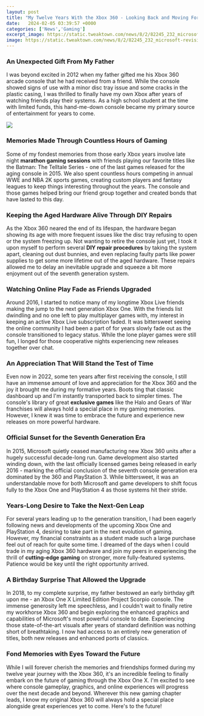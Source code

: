 ```yaml
---
layout: post
title: "My Twelve Years With the Xbox 360 - Looking Back and Moving Forward"
date:   2024-02-05 03:39:57 +0000
categories: ['News','Gaming']
excerpt_image: https://static.tweaktown.com/news/8/2/82245_232_microsoft-revisits-xbox-360-glory-days-with-new-website-overhaul_full.png
image: https://static.tweaktown.com/news/8/2/82245_232_microsoft-revisits-xbox-360-glory-days-with-new-website-overhaul_full.png
---
```


### An Unexpected Gift From My Father
I was beyond excited in 2012 when my father gifted me his Xbox 360 arcade console that he had received from a friend. While the console showed signs of use with a minor disc tray issue and some cracks in the plastic casing, I was thrilled to finally have my own Xbox after years of watching friends play their systems. As a high school student at the time with limited funds, this hand-me-down console became my primary source of entertainment for years to come.

![](https://static.tweaktown.com/news/8/2/82245_232_microsoft-revisits-xbox-360-glory-days-with-new-website-overhaul_full.png)
### Memories Made Through Countless Hours of Gaming 
Some of my fondest memories from those early Xbox years involve late night **marathon gaming sessions** with friends playing our favorite titles like the Batman: The Telltale Series - one of the last games released for the aging console in 2015. We also spent countless hours competing in annual WWE and NBA 2K sports games, creating custom players and fantasy leagues to keep things interesting throughout the years. The console and those games helped bring our friend group together and created bonds that have lasted to this day.
### Keeping the Aged Hardware Alive Through DIY Repairs
As the Xbox 360 neared the end of its lifespan, the hardware began showing its age with more frequent issues like the disc tray refusing to open or the system freezing up. Not wanting to retire the console just yet, I took it upon myself to perform several **DIY repair procedures** by taking the system apart, cleaning out dust bunnies, and even replacing faulty parts like power supplies to get some more lifetime out of the aged hardware. These repairs allowed me to delay an inevitable upgrade and squeeze a bit more enjoyment out of the seventh generation system.
### Watching Online Play Fade as Friends Upgraded
Around 2016, I started to notice many of my longtime Xbox Live friends making the jump to the next generation Xbox One. With the friends list dwindling and no one left to play multiplayer games with, my interest in keeping an active Xbox Live subscription faded. It was bittersweet seeing the online community I had been a part of for years slowly fade out as the console transitioned to legacy status. While the lone player games were still fun, I longed for those cooperative nights experiencing new releases together over chat.
### An Appreciation That Will Stand the Test of Time  
Even now in 2022, some ten years after first receiving the console, I still have an immense amount of love and appreciation for the Xbox 360 and the joy it brought me during my formative years. Boots ting that classic dashboard up and I'm instantly transported back to simpler times. The console's library of great **exclusive games** like the Halo and Gears of War franchises will always hold a special place in my gaming memories. However, I knew it was time to embrace the future and experience new releases on more powerful hardware.
### Official Sunset for the Seventh Generation Era
In 2015, Microsoft quietly ceased manufacturing new Xbox 360 units after a hugely successful decade-long run. Game development also started winding down, with the last officially licensed games being released in early 2016 - marking the official conclusion of the seventh console generation era dominated by the 360 and PlayStation 3. While bittersweet, it was an understandable move for both Microsoft and game developers to shift focus fully to the Xbox One and PlayStation 4 as those systems hit their stride.
### Years-Long Desire to Take the Next-Gen Leap
For several years leading up to the generation transition, I had been eagerly following news and developments of the upcoming Xbox One and PlayStation 4, desiring to take part in the next evolution of gaming. However, my financial constraints as a student made such a large purchase feel out of reach for quite some time. I dreamed of the days when I could trade in my aging Xbox 360 hardware and join my peers in experiencing the thrill of **cutting-edge gaming** on stronger, more fully-featured systems. Patience would be key until the right opportunity arrived.
### A Birthday Surprise That Allowed the Upgrade
In 2018, to my complete surprise, my father bestowed an early birthday gift upon me - an Xbox One X Limited Edition Project Scorpio console. The immense generosity left me speechless, and I couldn't wait to finally retire my workhorse Xbox 360 and begin exploring the enhanced graphics and capabilities of Microsoft's most powerful console to date. Experiencing those state-of-the-art visuals after years of standard definition was nothing short of breathtaking. I now had access to an entirely new generation of titles, both new releases and enhanced ports of classics.
### Fond Memories with Eyes Toward the Future
While I will forever cherish the memories and friendships formed during my twelve year journey with the Xbox 360, it's an incredible feeling to finally embark on the future of gaming through the Xbox One X. I'm excited to see where console gameplay, graphics, and online experiences will progress over the next decade and beyond. Wherever this new gaming chapter leads, I know my original Xbox 360 will always hold a special place alongside great experiences yet to come. Here's to the future!